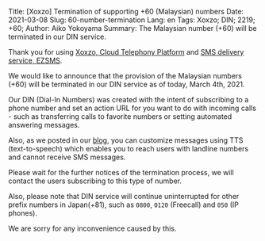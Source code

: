Title: [Xoxzo] Termination of supporting +60 (Malaysian) numbers
Date: 2021-03-08
Slug: 60-number-termination
Lang: en
Tags: Xoxzo; DIN; 2219; +60;
Author: Aiko Yokoyama
Summary: The Malaysian number (+60) will be terminated in our DIN service. 


Thank you for using [Xoxzo, Cloud Telephony Platform](https://www.xoxzo.com/en/)
and [SMS delivery service, EZSMS](https://www.ezsms.biz/en/).

We would like to announce that the provision of the Malaysian numbers (+60) will be terminated in our DIN service as of today, March 4th, 2021.

Our DIN (Dial-In Numbers) was created with the intent of subscribing to a phone number and set an action URL for you want to do with incoming calls - such as transferring calls to favorite numbers or setting automated answering messages.

Also, as we posted in our [blog](https://blog.xoxzo.com/en/2017/05/24/text-to-speech-for-din/), you can customize messages using TTS (text-to-speech) which enables you to reach users with landline numbers and cannot receive SMS messages.

Please wait for the further notices of the termination process, we will contact the users subscribing to this type of number.

Also, please note that DIN service will continue uninterrupted for other prefix numbers in Japan(+81), such as `0800`, `0120` (Freecall) and `050` (IP phones).

We are sorry for any inconvenience caused by this.


